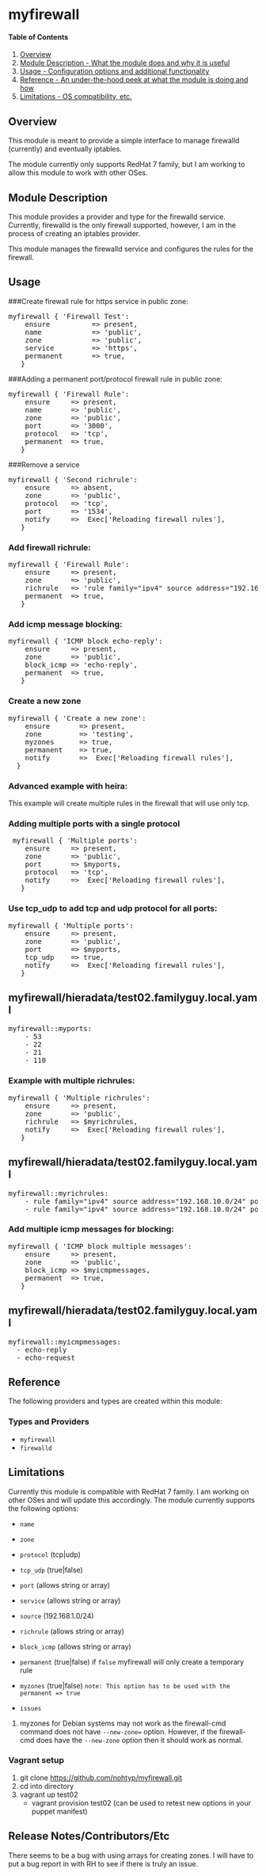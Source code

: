 # myfirewall

#### Table of Contents

1. [Overview](#overview)
2. [Module Description - What the module does and why it is useful](#module-description)
3. [Usage - Configuration options and additional functionality](#usage)
4. [Reference - An under-the-hood peek at what the module is doing and how](#reference)
5. [Limitations - OS compatibility, etc.](#limitations)

## Overview

This module is meant to provide a simple interface to manage firewalld (currently)
and eventually iptables.

The module currently only supports RedHat 7 family, but I am working to allow this 
module to work with other OSes.

## Module Description

This module provides a provider and type for the firewalld service.  Currently,
firewalld is the only firewall supported, however, I am in the process of creating
an iptables provider.

This module manages the firewalld service and configures the rules for the
firewall.

## Usage

###Create firewall rule for https service in public zone:

<pre>
myfirewall { 'Firewall Test':
    ensure          => present,
    name            => 'public',
    zone            => 'public',
    service         => 'https',
    permanent       => true,
   }
</pre>

###Adding a permanent port/protocol firewall rule in public zone:

<pre>
myfirewall { 'Firewall Rule':
    ensure     => present,
    name       => 'public',
    zone       => 'public',
    port       => '3000',
    protocol   => 'tcp',
    permanent  => true,
   }
</pre>

###Remove a service

<pre>
myfirewall { 'Second richrule':
    ensure     => absent,
    zone       => 'public',
    protocol   => 'tcp',
    port       => '1534',
    notify     =>  Exec['Reloading firewall rules'],
   }
</pre>

### Add firewall richrule:

<pre>
myfirewall { 'Firewall Rule':
    ensure     => present,
    zone       => 'public',
    richrule   => 'rule family="ipv4" source address="192.168.10.0/24" port port="3001" protocol="tcp" accept',
    permanent  => true,
   }
</pre>


### Add icmp message blocking:

<pre>
myfirewall { 'ICMP block echo-reply':
    ensure     => present,
    zone       => 'public',
    block_icmp => 'echo-reply',
    permanent  => true,
   }
</pre>

### Create a new zone
<pre>
myfirewall { 'Create a new zone':
    ensure       => present,
    zone         => 'testing',
    myzones      => true,
    permanent    => true,
    notify       =>  Exec['Reloading firewall rules'],
  }
</pre>

### Advanced example with heira:
This example will create multiple rules in the firewall
that will use only tcp.

### Adding multiple ports with a single protocol
<pre>
 myfirewall { 'Multiple ports':
    ensure     => present,
    zone       => 'public',
    port       => $myports,
    protocol   => 'tcp',
    notify     =>  Exec['Reloading firewall rules'],
   }
</pre>

### Use tcp_udp to add tcp and udp protocol for all ports:

<pre>
myfirewall { 'Multiple ports':
    ensure     => present,
    zone       => 'public',
    port       => $myports,
    tcp_udp    => true,
    notify     =>  Exec['Reloading firewall rules'],
   }
</pre>

## myfirewall/hieradata/test02.familyguy.local.yaml
<pre>
myfirewall::myports:
    - 53
    - 22
    - 21
    - 110
</pre>


### Example with multiple richrules:
<pre>
myfirewall { 'Multiple richrules':
    ensure     => present,
    zone       => 'public',
    richrule   => $myrichrules,
    notify     =>  Exec['Reloading firewall rules'],
   }
</pre>


## myfirewall/hieradata/test02.familyguy.local.yaml
<pre>
myfirewall::myrichrules: 
    - rule family="ipv4" source address="192.168.10.0/24" port port="3001" protocol="tcp" accept
    - rule family="ipv4" source address="192.168.10.0/24" port port="3051" protocol="tcp" accept
</pre>


### Add multiple icmp messages for blocking:

<pre>
myfirewall { 'ICMP block multiple messages':
    ensure     => present,
    zone       => 'public',
    block_icmp => $myicmpmessages, 
    permanent  => true,
   }
</pre>

## myfirewall/hieradata/test02.familyguy.local.yaml
<pre>
myfirewall::myicmpmessages: 
  - echo-reply
  - echo-request
</pre>

## Reference

The following providers and types are created within this module:

### Types and Providers
- `myfirewall`
- `firewalld`

## Limitations

Currently this module is compatible with RedHat 7 family.  I am working on 
other OSes and will update this accordingly.  The module currently
supports the following options:

- `name`
- `zone` 
- `protocol` (tcp|udp)
- `tcp_udp` (true|false)
- `port` (allows string or array)
- `service` (allows string or array)
- `source` (192.168.1.0/24)
- `richrule` (allows string or array)
- `block_icmp` (allows string or array)
- `permanent` (true|false) if `false` myfirewall will only create a temporary rule
- `myzones` (true|false) `note: This option has to be used with the permanent => true`


- `issues`

1. myzones for Debian systems may not work as the firewall-cmd command does not have
`--new-zone=` option.  However, if the firewall-cmd does have the `--new-zone` option
then it should work as normal.

### Vagrant setup

1.  git clone https://github.com/nohtyp/myfirewall.git
2.  cd into directory
3.  vagrant up test02
    * vagrant provision test02 (can be used to retest new options in your puppet manifest)

## Release Notes/Contributors/Etc
There seems to be a bug with using arrays for creating zones.  I will have to put a bug report
in with RH to see if there is truly an issue.
